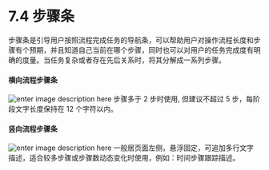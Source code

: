 # 7.4 步骤条

步骤条是引导用户按照流程完成任务的导航条，可以帮助用户对操作流程长度和步骤有个预期，并且知道自己当前在哪个步骤，同时也可以对用户的任务完成度有明确的度量。当任务复杂或者存在先后关系时，将其分解成一系列步骤。
#### 横向流程步骤条

![enter image description here](https://os.alipayobjects.com/rmsportal/lPqKbrGtQTqzzdwofzok.png)
步骤多于 2 步时使用, 但建议不超过 5 步，每阶段文字长度保持在 12 个字符以内。

#### 竖向流程步骤条

![enter image description here](https://os.alipayobjects.com/rmsportal/gYnwqXKtCTaIQnvbhMlo.png)
一般居页面左侧，悬浮固定，可追加多行文字描述，适合较多步骤或步骤数动态变化时使用，例如：时间步骤跟踪描述。
